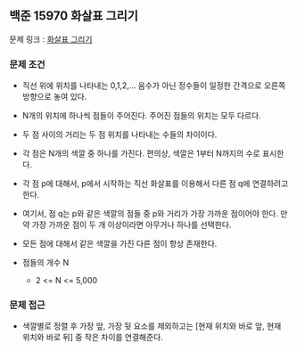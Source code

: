 ## 백준 15970 화살표 그리기

문제 링크 : [화살표 그리기](https://www.acmicpc.net/problem/15970)

### 문제 조건

- 직선 위에 위치를 나타내는 0,1,2,... 음수가 아닌 정수들이 일정한 간격으로 오른쪽 방향으로 놓여 있다.
- N개의 위치에 하나씩 점들이 주어진다. 주어진 점들의 위치는 모두 다르다.
- 두 점 사이의 거리는 두 점 위치를 나타내는 수들의 차이이다.
- 각 점은 N개의 색깔 중 하나를 가진다. 편의상, 색깔은 1부터 N까지의 수로 표시한다.
- 각 점 p에 대해서, p에서 시작하는 직선 화살표를 이용해서 다른 점 q에 연결하려고 한다.
- 여기서, 점 q는 p와 같은 색깔의 점들 중 p와 거리가 가장 가까운 점이어야 한다. 만약 가장 가까운 점이 두 개 이상이라면 아무거나 하나를 선택한다.
- 모든 점에 대해서 같은 색깔을 가진 다른 점이 항상 존재한다.

- 점들의 개수 N
    - 2 <= N <= 5,000

### 문제 접근

- 색깔별로 정렬 후 가장 앞, 가장 뒷 요소를 제외하고는 [현재 위치와 바로 앞, 현재 위치와 바로 뒤] 중 작은 차이를 연결해준다.
